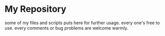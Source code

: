 # My Repository
some of my files and scripts puts here for further usage.
every one's free to use.
every comments or bug problems are welcome warmly.
